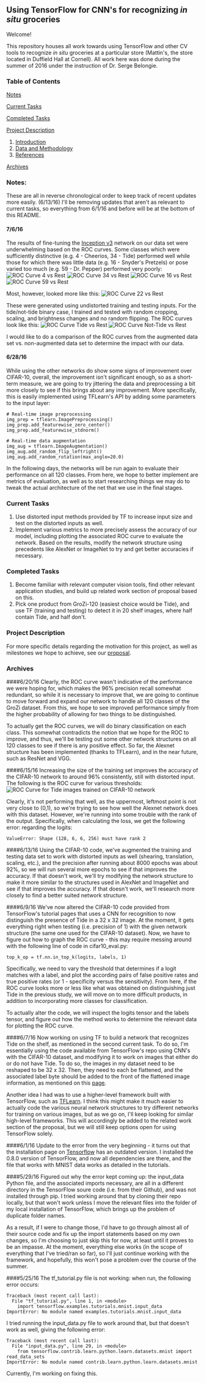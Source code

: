 ## Using TensorFlow for CNN's for recognizing *in situ* groceries

Welcome!

This repository houses all work towards using TensorFlow and other CV tools to recognize *in situ* groceries at a particular store (Mattin's, the store located in Duffield Hall at Cornell). All work here was done during the summer of 2016 under the instruction of Dr. Serge Belongie.

### Table of Contents

[Notes](https://github.com/dthiagarajan/grozi_tf#notes)

[Current Tasks](https://github.com/dthiagarajan/grozi_tf#current-tasks)

[Completed Tasks](https://github.com/dthiagarajan/grozi_tf#completed-tasks)

[Project Description](https://github.com/dthiagarajan/grozi_tf#project-description)

1. [Introduction](https://github.com/dthiagarajan/grozi_tf#introduction)
2. [Data and Methodology](https://github.com/dthiagarajan/grozi_tf#data-and-methdology)
3. [References](https://github.com/dthiagarajan/grozi_tf#references)

[Archives](https://github.com/dthiagarajan/grozi_tf#archives)

### Notes:
These are all in reverse chronological order to keep track of recent updates more easily. (6/13/16) I'll be removing updates that aren't as relevant to current tasks, so everything from 6/1/16 and before will be at the bottom of this README.

#### 7/6/16
The results of fine-tuning the [Inception v3](http://arxiv.org/abs/1512.00567) network on our data set were underwhelming based on the ROC curves. Some classes which were sufficiently distinctive (e.g. 4 - Cheerios, 34 - Tide) performed well while those for which there was little data (e.g. 16 - Snyder's Pretzels) or pose varied too much (e.g. 59 - Dr. Pepper) performed very poorly:
![ROC Curve 4 vs Rest](/roc_curves/roc_curve_4_vs_rest.png)
![ROC Curve 34 vs Rest](/roc_curves/roc_curve_34_vs_rest.png)
![ROC Curve 16 vs Rest](/roc_curves/roc_curve_16_vs_rest.png)
![ROC Curve 59 vs Rest](/roc_curves/roc_curve_59_vs_rest.png)

Most, however, looked more like this:
![ROC Curve 22 vs Rest](/roc_curves/roc_curve_22_vs_rest.png)

These were generated using undistorted training and testing inputs. For the tide/not-tide binary case, I trained and tested with random cropping, scaling, and brightness changes and no random flipping. The ROC curves look like this:
![ROC Curve Tide vs Rest](/roc_curves/roc_curve_tide_vs_rest.png)
![ROC Curve Not-Tide vs Rest](/roc_curves/roc_curve_not_tide_vs_rest.png)

I would like to do a comparison of the ROC curves from the augmented data set vs. non-augmented data set to determine the impact with our data.

#### 6/28/16
While using the other networks do show some signs of improvement over CIFAR-10, overall, the improvement isn't significant enough, so as a short-term measure, we are going to try jittering the data and preprocessing a bit more closely to see if this brings about any improvement. More specifically, this is easily implemented using TFLearn's API by adding some parameters to the input layer:
```
# Real-time image preprocessing
img_prep = tflearn.ImagePreprocessing()
img_prep.add_featurewise_zero_center()
img_prep.add_featurewise_stdnorm()

# Real-time data augmentation
img_aug = tflearn.ImageAugmentation()
img_aug.add_random_flip_leftright()
img_aug.add_random_rotation(max_angle=20.0)
```
In the following days, the networks will be run again to evaluate their performance on all 120 classes. From here, we hope to better implement are metrics of evaluation, as well as to start researching things we may do to tweak the actual architecture of the net that we use in the final stages.

### Current Tasks
1. Use distorted input methods provided by TF to increase input size and test on the distorted inputs as well.
2. Implement various metrics to more precisely assess the accuracy of our model, including plotting the associated ROC curve to evaluate the network. Based on the results, modify the network structure using precedents like AlexNet or ImageNet to try and get better accuracies if necessary.


### Completed Tasks
1. Become familiar with relevant computer vision tools, find other relevant application studies, and build up related work section of proposal based on this.
2. Pick one product from GroZi-120 (easiest choice would be Tide), and use TF (training and testing) to detect it in 20 shelf images, where half contain Tide, and half don't.

### Project Description

For more specific details regarding the motivation for this project, as well as milestones we hope to achieve, see our [proposal](https://github.com/dthiagarajan/grozi_tf/blob/master/proposal/Proposal.pdf).

### Archives

####6/20/16
Clearly, the ROC curve wasn't indicative of the performance we were hoping for, which makes the 96% precision recall somewhat redundant, so while it is necessary to improve that, we are going to continue to move forward and expand our network to handle all 120 classes of the GroZi dataset. From this, we hope to see improved performance simply from the higher probability of allowing for two things to be distinguished.

To actually get the ROC curves, we will do binary classification on each class. This somewhat contradicts the notion that we hope for the ROC to improve, and thus, we'll be testing out some other network structures on all 120 classes to see if there is any positive effect. So far, the Alexnet structure has been implemented (thanks to TFLearn), and in the near future, such as ResNet and VGG.

####6/15/16
Increasing the size of the training set improves the accuracy of the CIFAR-10 network to around 96% consistently, still with distorted input. The following is the ROC curve for various thresholds:
![ROC Curve for Tide images trained on CIFAR-10 network](/tide/ROC_tide_cifar10network.png)

Clearly, it's not performing that well, as the uppermost, leftmost point is not very close to (0,1), so we're trying to see how well the Alexnet network does with this dataset. However, we're running into some trouble with the rank of the output. Specifically, when calculating the loss, we get the following error: regarding the logits:
```
ValueError: Shape (128, 6, 6, 256) must have rank 2
```

####6/13/16
Using the CIFAR-10 code, we've augmented the training and testing data set to work with distorted inputs as well (shearing, translation, scaling, etc.), and the precision after running about 8000 epochs was about 92%, so we will run several more epochs to see if that improves the accuracy. If that doesn't work, we'll try modifying the network structure to make it more similar to the structures used in AlexNet and ImageNet and see if that improves the accuracy. If that doesn't work, we'll research more closely to find a better suited network structure.

####6/9/16
We've now altered the CIFAR-10 code provided from TensorFlow's tutorial pages that uses a CNN for recognition to now distinguish the presence of Tide in a 32 x 32 image. At the moment, it gets everything right when testing (i.e. precision of 1) with the given network structure (the same one used for the CIFAR-10 dataset). Now, we have to figure out how to graph the ROC curve - this may require messing around with the following line of code in cifar10_eval.py:
```
top_k_op = tf.nn.in_top_k(logits, labels, 1)
```
Specifically, we need to vary the threshold that determines if a logit matches with a label, and plot the according pairs of false positive rates and true positive rates (or 1 - specificity versus the sensitivity). From here, if the ROC curve looks more or less like what was obtained on distinguishing just Tide in the previous study, we will move on to more difficult products, in addition to incorporating more classes for classification.

To actually alter the code, we will inspect the logits tensor and the labels tensor, and figure out how the method works to determine the relevant data for plotting the ROC curve.

####6/7/16
Now working on using TF to build a network that recognizes Tide on the shelf, as mentioned in the second current task. To do so, I'm essentially using the code available from TensorFlow's repo using CNN's with the CIFAR-10 dataset, and modifying it to work on images that either do or do not have Tide. To do so, the images in my dataset need to be reshaped to be 32 x 32. Then, they need to each be flattened, and the associated label byte should be added to the front of the flattened image information, as mentioned on this [page](http://stackoverflow.com/questions/35032675/how-to-create-dataset-similar-to-cifar-10/35034287).

Another idea I had was to use a higher-level framework built with TensorFlow, such as [TFLearn](http://tflearn.org/). I think this might make it much easier to actually code the various neural network structures to try different networks for training on various images, but as we go on, I'll keep looking for similar high-level frameworks. This will accordingly be added to the related work section of the proposal, but we will still keep options open for using TensorFlow solely.

####6/1/16
Update to the error from the very beginning - it turns out that the installation page on [Tensorflow](https://www.tensorflow.org/versions/0.6.0/get_started/os_setup.html#pip_install) has an outdated version. I installed the 0.8.0 version of TensorFlow, and now all dependencies are there, and the file that works with MNIST data works as detailed in the tutorials.

####5/29/16
Figured out why the error kept coming up: the input_data Python file, and the associated imports necessary, are all in a different directory in the TensorFlow soure code (i.e. from their Github), and was not installed through pip. I tried working around that by cloning their repo locally, but that won't work unless I move the relevant files into the folder of my local installation of TensorFlow, which brings up the problem of duplicate folder names. 

As a result, if I were to change those, I'd have to go through almost all of their source code and fix up the import statements based on my own changes, so I'm choosing to just skip this for now, at least until it proves to be an impasse. At the moment, everything else works (in the scope of everything that I've tried/ran so far), so I'll just continue working with the framework, and hopefully, this won't pose a problem over the course of the summer.

####5/25/16
The tf_tutorial.py file is not working: when run, the following error occurs:
```
Traceback (most recent call last):
  File "tf_tutorial.py", line 1, in <module>
    import tensorflow.examples.tutorials.mnist.input_data
ImportError: No module named examples.tutorials.mnist.input_data
```
I tried running the input_data.py file to work around that, but that doesn't work as well, giving the following error:
```
Traceback (most recent call last):
  File "input_data.py", line 29, in <module>
    from tensorflow.contrib.learn.python.learn.datasets.mnist import read_data_sets
ImportError: No module named contrib.learn.python.learn.datasets.mnist
```
Currently, I'm working on fixing this.